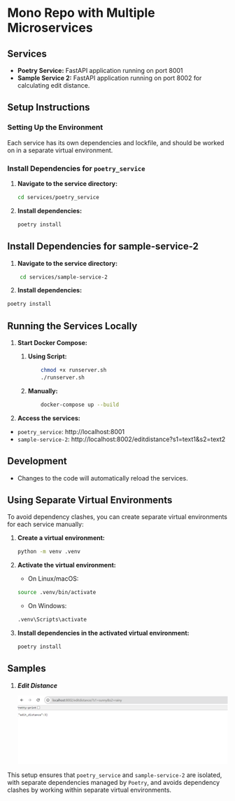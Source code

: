 # Mono Repo with Multiple Microservices

## Services

- **Poetry Service:** FastAPI application running on port 8001
- **Sample Service 2:** FastAPI application running on port 8002 for calculating edit distance.

## Setup Instructions

### Setting Up the Environment

Each service has its own dependencies and lockfile, and should be worked on in a separate virtual environment.

### Install Dependencies for `poetry_service`

1. **Navigate to the service directory:**
   ```bash
   cd services/poetry_service
    ```
2. **Install dependencies:**
    ```bash
    poetry install
    ```

## Install Dependencies for sample-service-2
    
1. **Navigate to the service directory:**

```bash
    cd services/sample-service-2
```
2. **Install dependencies:**

```bash
poetry install
```

## Running the Services Locally

1. **Start Docker Compose:**

    1. **Using Script:**
        ```bash
            chmod +x runserver.sh
            ./runserver.sh
        ```
    2. **Manually:**
        ```bash
            docker-compose up --build
        ```

2. **Access the services:**

- `poetry_service`: http://localhost:8001
- `sample-service-2`: http://localhost:8002/editdistance?s1=text1&s2=text2

## Development
- Changes to the code will automatically reload the services.

## Using Separate Virtual Environments
To avoid dependency clashes, you can create separate virtual environments for each service manually:

1. **Create a virtual environment:**

    ```bash
    python -m venv .venv
    ```

2. **Activate the virtual environment:**

    - On Linux/macOS:
    ```bash
    source .venv/bin/activate
    ```
    - On Windows:
    ```bash
    .venv\Scripts\activate
    ```

3. **Install dependencies in the activated virtual environment:**

    ```bash
    poetry install
    ```

## Samples

1. ***Edit Distance***

    ![Edit Distance](./samples/image.png)

This setup ensures that `poetry_service` and `sample-service-2` are isolated, with separate dependencies managed by `Poetry`, and avoids dependency clashes by working within separate virtual environments.
